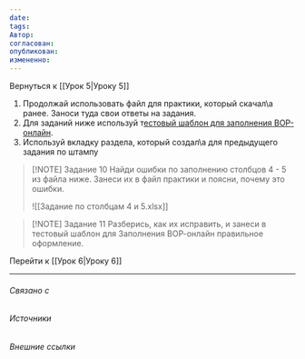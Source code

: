 ```yaml
---
date: 
tags: 
Автор: 
согласован: 
опубликован: 
измененно:
---
```

Вернуться к [[Урок 5|Уроку 5]]


1. Продолжай использовать файл для практики, который скачал\а ранее. Заноси туда свои ответы на задания.
2. Для заданий ниже используй т[естовый шаблон для заполнения ВОР-онлайн](https://docs.google.com/spreadsheets/d/14JI9alVkXMAwwYOGlzQ-OnlcUanu8Q1jCy6xh6pri_4/edit?gid=383650333#gid=383650333).
3. Используй вкладку раздела, который создал\а для предыдущего задания по штампу 

> [!NOTE] Задание 10
> Найди ошибки по заполнению столбцов 4 - 5 из файла ниже. Занеси их в файл практики и поясни, почему это ошибки.
> 
> ![[Задание по столбцам 4 и 5.xlsx]]

> [!NOTE] Задание 11
> Разберись, как их исправить, и занеси в тестовый шаблон для Заполнения ВОР-онлайн правильное оформление. 


Перейти к [[Урок 6|Уроку 6]]



----
###### Связано с 
###### Источники
###### Внешние ссылки

